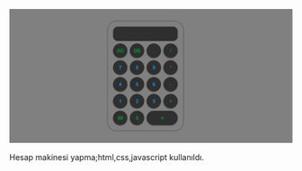 ![Ekran Görüntüsü](https://raw.githubusercontent.com/sevvalislekter/Calculator_/main/Ekran%20g%C3%B6r%C3%BCnt%C3%BCs%C3%BC%202024-12-07%20171126.png)

Hesap makinesi yapma;html,css,javascript kullanıldı.
